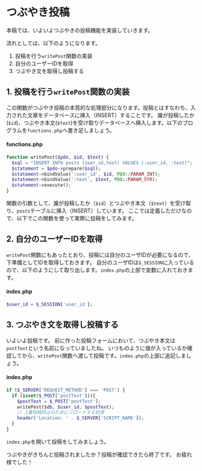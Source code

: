 # つぶやき投稿
本稿では、いよいよつぶやきの投稿機能を実装していきます。

流れとしては、以下のようになります。

1. 投稿を行う`writePost`関数の実装
1. 自分のユーザーIDを取得
1. つぶやき文を取得し投稿する

## 1. 投稿を行う`writePost`関数の実装

この関数がつぶやき投稿の本質的な処理部分になります。投稿とはすなわち、入力された文章をデータベースに挿入（INSERT）することです。
誰が投稿したか(`$id`)、つぶやき本文(`$text`)を受け取りデータベースへ挿入します。以下のプログラムを`functions.php`へ書き足しましょう。

#### functions.php

```php
function writePost($pdo, $id, $text) {
  $sql = "INSERT INTO posts (user_id,text) VALUES (:user_id, :text)";
  $statement = $pdo->prepare($sql);
  $statement->bindValue(':user_id', $id, PDO::PARAM_INT);
  $statement->bindValue(':text', $text, PDO::PARAM_STR);
  $statement->execute();
}

```

関数の引数として、誰が投稿したか（`$id`）とつぶやき本文（`$text`）を受け取り、`posts`テーブルに挿入（INSERT）しています。
ここでは定義しただけなので、以下でこの関数を使って実際に投稿をしてみます。

## 2. 自分のユーザーIDを取得

`writePost`関数にもあったとおり、投稿には自分のユーザIDが必要になるので、下準備としてIDを取得しておきます。
自分のユーザIDは`$_SESSION`に入っているので、以下のようにして取り出します。`index.php`の上部で変数に入れておきます。

#### index.php

```php
$user_id = $_SESSION['user_id'];
```

## 3. つぶやき文を取得し投稿する

いよいよ投稿です。
前に作った投稿フォームにおいて、つぶやき本文は`postText`という名前になっていましたね。
いつものように値が入っているか確認してから、`writePost`関数へ渡して投稿です。`index.php`の上部に追記しましょう。

#### index.php

```php
if ($_SERVER['REQUEST_METHOD'] === 'POST') {
  if (isset($_POST['postText'])){
    $postText = $_POST['postText'];
    writePost($db, $user_id, $postText);
    // 2重投稿防止のためにリロードする処理
    header('Location: ' . $_SERVER['SCRIPT_NAME']);
  }
}
```

`index.php`を開いて投稿をしてみましょう。

つぶやきがきちんと投稿されましたか？投稿が確認できたら終了です。
お疲れ様でした！
